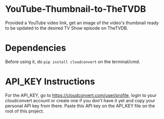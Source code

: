# YouTube-Thumbnail-to-TheTVDB
Provided a YouTube video link, get an image of the video's thumbnail ready to be updated to the desired TV Show episode on TheTVDB.

# Dependencies
Before using it, do `pip install cloudconvert` on the terminal/cmd.

# API_KEY Instructions
For the API_KEY, go to https://cloudconvert.com/user/profile, login to your cloudconvert account or create one if you don't
have it yet and copy your personal API key from there.
Paste this API key on the API_KEY file on the root of this project.
